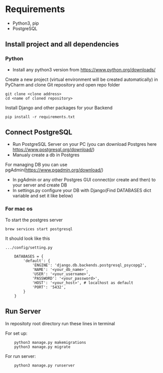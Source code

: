 # Requirements 
- Python3, pip
- PostgreSQL

## Install project and all dependencies
### Python

- Install any python3 version from https://www.python.org/downloads/

Create a new project (virtual environment will be created automatically) in PyCharm and clone Git repository and open repo folder
   

```
git clone <clone address>
cd <name of cloned repository>
```
Install Django and other packages for your Backend
```
pip install -r requirements.txt
```

## Connect PostgreSQL

- Run PostgreSQL Server on your PC (you can download Postgres here https://www.postgresql.org/download/)
- Manualy create a db in Postgres

For managing DB you can use pgAdmin(https://www.pgadmin.org/download/)
- In pgAdmin or any other Postgres GUI connect(or create and then) to your server and create DB
- In settings.py configure your DB with Django(Find DATABASES dict variable and set it like below)

### For mac os
To start the postgres server

```
brew services start postgresql
```

It should look like this
```
.../config/setting.py
    
    DATABASES = {
        'default': {
            'ENGINE': 'django.db.backends.postgresql_psycopg2',
            'NAME': '<your_db_name>',
            'USER': '<your_username>',
            'PASSWORD': '<your_password>',
            'HOST': '<your_host>', # localhost as default
            'PORT': '5432',
        }
    }
``` 

## Run Server

In repositoty root directory run these lines in terminal

For set up:
```
    python3 manage.py makemigrations
    python3 manage.py migrate
``` 
For run server:
``` 
    python3 manage.py runserver
``` 
